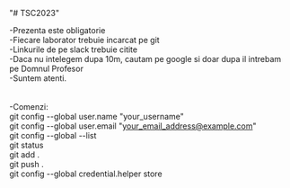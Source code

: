 "# TSC2023" 

-Prezenta este obligatorie <br>
-Fiecare laborator trebuie incarcat pe git <br>
-Linkurile de pe slack trebuie citite <br>
-Daca nu intelegem dupa 10m, cautam pe google si doar dupa il intrebam pe Domnul Profesor<br>
-Suntem atenti.<br>
<br>
<br>
-Comenzi:<br>
git config --global user.name "your_username" <br>
git config --global user.email "your_email_address@example.com"<br>
git config --global --list<br>
git status <br>
git add .<br>
git push .<br>
 git config --global credential.helper store <br>